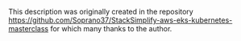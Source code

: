 This description was originally created in the repository https://github.com/Soprano37/StackSimplify-aws-eks-kubernetes-masterclass for which many thanks to the author.

